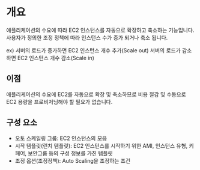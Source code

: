 
# 개요
애플리케이션의 수요에 따라 EC2 인스턴스를 자동으로 확장하고 축소하는 기능입니다. 
사용자가 정의한 조정 정책에 따라 인스턴스 수가 증가 되거나 축소 됩니다. 

ex) 
서버의 로드가 증가하면 EC2 인스턴스 개수 추가(Scale out)
서버의 로드가 감소하면 EC2 인스턴스 개수 감소(Scale in)


## 이점
애플리케이션의 수요에 EC2를 자동으로 확장 및 축소하므로 비용 절감 및 수동으로 EC2 용량을 프로비저닝해야 할 필요가 없습니다.

## 구성 요소
- 오토 스케일링 그룹: EC2 인스턴스의 모음
- 시작 템플릿(런치 템플릿): EC2 인스턴스를 시작하기 위한 AMI, 인스턴스 유형, 키 페어, 보안그룹 등의 구성 정보를 가진 템플릿
- 조정 옵션(조정정책): Auto Scaling을 조정하는 조건





